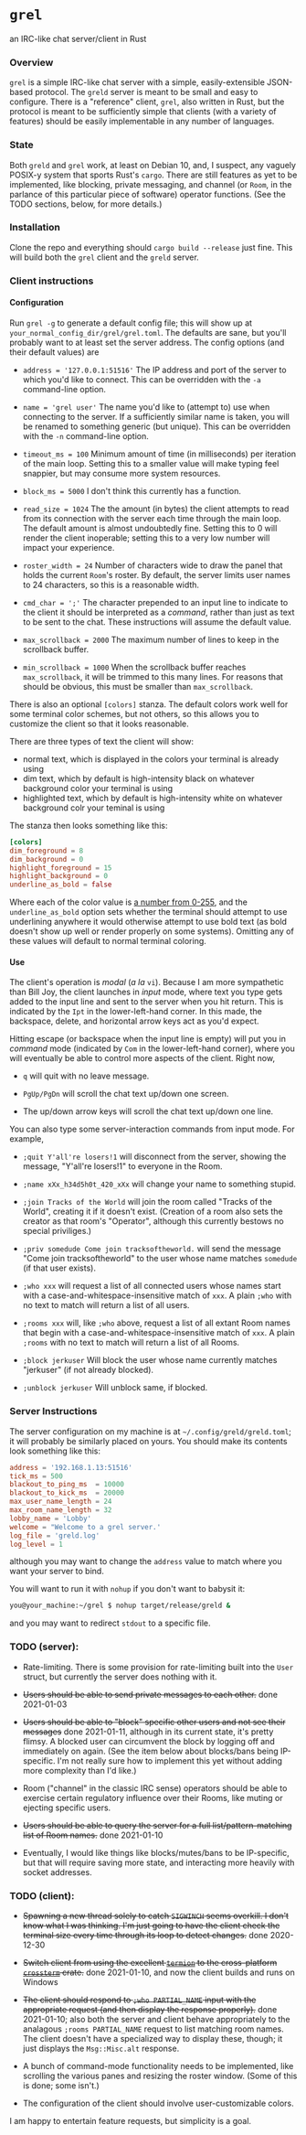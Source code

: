 # `grel`

an IRC-like chat server/client in Rust

### Overview

`grel` is a simple IRC-like chat server with a simple, easily-extensible
JSON-based protocol. The `greld` server is meant to be small and easy to
configure. There is a "reference" client, `grel`, also written in Rust,
but the protocol is meant to be sufficiently simple that clients (with a
variety of features) should be easily implementable in any number of languages.

### State

Both `greld` and `grel` work, at least on Debian 10, and, I suspect, any
vaguely POSIX-y system that sports Rust's `cargo`. There are still features
as yet to be implemented, like blocking, private messaging, and channel
(or `Room`, in the parlance of this particular piece of software) operator
functions. (See the TODO sections, below, for more details.)

### Installation

Clone the repo and everything should `cargo build --release` just fine. This
will build both the `grel` client and the `greld` server.

### Client instructions

#### Configuration

Run `grel -g` to generate a default config file; this will show up at
`your_normal_config_dir/grel/grel.toml`. The defaults are sane, but you'll
probably want to at least set the server address. The config options (and
their default values) are

  * `address = '127.0.0.1:51516'`
     The IP address and port of the server to which you'd like to connect.
     This can be overridden with the `-a` command-line option.

  * `name = 'grel user'`
    The name you'd like to (attempt to) use when connecting to the server.
    If a sufficiently similar name is taken, you will be renamed to something
    generic (but unique). This can be overridden with the `-n` command-line
    option.
    
  * `timeout_ms = 100`
    Minimum amount of time (in milliseconds) per iteration of the main loop.
    Setting this to a smaller value will make typing feel snappier, but may
    consume more system resources.

  * `block_ms = 5000`
    I don't think this currently has a function.

  * `read_size = 1024`
    The the amount (in bytes) the client attempts to read from its connection
    with the server each time through the main loop. The default amount
    is almost undoubtedly fine. Setting this to 0 will render the client
    inoperable; setting this to a very low number will impact your experience.

  * `roster_width = 24`
    Number of characters wide to draw the panel that holds the current `Room`'s
    roster. By default, the server limits user names to 24 characters, so this
    is a reasonable width.

  * `cmd_char = ';'`
    The character prepended to an input line to indicate to the client it
    should be interpreted as a _command_, rather than just as text to be
    sent to the chat. These instructions will assume the default value.

  * `max_scrollback = 2000`
    The maximum number of lines to keep in the scrollback buffer.

  * `min_scrollback = 1000`
    When the scrollback buffer reaches `max_scrollback`, it will be trimmed
    to this many lines. For reasons that should be obvious, this must be
    smaller than `max_scrollback`.

There is also an optional `[colors]` stanza. The default colors work well
for some terminal color schemes, but not others, so this allows you to
customize the client so that it looks reasonable.

There are three types of text the client will show:

  * normal text, which is displayed in the colors your terminal is already
    using
  * dim text, which by default is high-intensity black on whatever background
    color your terminal is using
  * highlighted text, which by default is high-intensity white on whatever
    background colr your teminal is using

The stanza then looks something like this:

```toml
[colors]
dim_foreground = 8
dim_background = 0
highlight_foreground = 15
highlight_background = 0
underline_as_bold = false
```

Where each of the color value is
[a number from 0-255](https://jonasjacek.github.io/colors/), and the
`underline_as_bold` option sets whether the terminal should attempt to
use underlining anywhere it would otherwise attempt to use bold text (as
bold doesn't show up well or render properly on some systems). Omitting
any of these values will default to normal terminal coloring.

#### Use

The client's operation is _modal_ (_a la_ `vi`). Because I am more
sympathetic than Bill Joy, the client launches in _input_ mode, where text you
type gets added to the input line and sent to the server when you hit return.
This is indicated by the `Ipt` in the lower-left-hand corner. In this made,
the backspace, delete, and horizontal arrow keys act as you'd expect.

Hitting escape (or backspace when the input line is empty) will put you in
_command_ mode (indicated by `Com` in the lower-left-hand corner), where you
will eventually be able to control more aspects of the client. Right now,

  * `q` will quit with no leave message.
  
  * `PgUp/PgDn` will scroll the chat text up/down one screen.
  
  * The up/down arrow keys will scroll the chat text up/down one line.

You can also type some server-interaction commands from input mode. For
example,

  * `;quit Y'all're losers!1` will disconnect from the server, showing the
    message, "Y'all're losers!1" to everyone in the Room.

  * `;name xXx_h34d5h0t_420_xXx` will change your name to something stupid.
  
  * `;join Tracks of the World` will join the room called "Tracks of the
    World", creating it if it doesn't exist. (Creation of a room also sets
    the creator as that room's "Operator", although this currently bestows
    no special priviliges.)

  * `;priv somedude Come join tracksoftheworld.` will send the message
    "Come join tracksoftheworld" to the user whose name matches `somedude`
    (if that user exists).
    
  * `;who xxx` will request a list of all connected users whose names start
    with a case-and-whitespace-insensitive match of `xxx`. A plain `;who`
    with no text to match will return a list of all users.

  * `;rooms xxx` will, like `;who` above, request a list of all extant Room
    names that begin with a case-and-whitespace-insensitive match of `xxx`.
    A plain `;rooms` with no text to match will return a list of all Rooms.

  * `;block jerkuser` Will block the user whose name currently matches
    "jerkuser" (if not already blocked).

  * `;unblock jerkuser` Will unblock same, if blocked.

### Server Instructions

The server configuration on my machine is at `~/.config/greld/greld.toml`;
it will probably be similarly placed on yours. You should make its contents
look something like this:

```toml
address = '192.168.1.13:51516'
tick_ms = 500
blackout_to_ping_ms  = 10000
blackout_to_kick_ms  = 20000
max_user_name_length = 24
max_room_name_length = 32
lobby_name = 'Lobby'
welcome = "Welcome to a grel server.'
log_file = 'greld.log'
log_level = 1
```

although you may want to change the `address` value to match where you want
your server to bind.

You will want to run it with `nohup` if you don't want to babysit it:

```sh
you@your_machine:~/grel $ nohup target/release/greld &
```

and you may want to redirect `stdout` to a specific file.

### TODO (server):

  * Rate-limiting. There is some provision for rate-limiting built into
    the `User` struct, but currently the server does nothing with it.

  * ~~Users should be able to send private messages to each other.~~ done
    2021-01-03

  * ~~Users should be able to "block" specific other users and not see their
    messages~~ done 2021-01-11, although in its current state, it's pretty
    flimsy. A blocked user can circumvent the block by logging off and
    immediately on again. (See the item below about blocks/bans being
    IP-specific. I'm not really sure how to implement this yet without
    adding more complexity than I'd like.)

  * Room ("channel" in the classic IRC sense) operators should be able to
    exercise certain regulatory influence over their Rooms, like muting
    or ejecting specific users.

  * ~~Users should be able to query the server for a full list/pattern-matching
    list of Room names.~~ done 2021-01-10

  * Eventually, I would like things like blocks/mutes/bans to be IP-specific,
    but that will require saving more state, and interacting more heavily
    with socket addresses.

### TODO (client):

  * ~~Spawning a new thread solely to catch `SIGWINCH` seems overkill. I don't
    know what I was thinking. I'm just going to have the client check the
    terminal size every time through its loop to detect changes.~~
    done 2020-12-30

  * ~~Switch client from using the excellent
    [`termion`](https://github.com/redox-os/termion) to the cross-platform
    [`crossterm`](https://github.com/crossterm-rs/crossterm) crate.~~ done
    2021-01-10, and now the client builds and runs on Windows

  * ~~The client should respond to `;who PARTIAL_NAME` input with the appropriate
    request (and then display the response properly).~~ done 2021-01-10; also
    both the server and client behave appropriately to the analagous
    `;rooms PARTIAL_NAME` request to list matching room names. The client
    doesn't have a specialized way to display these, though; it just displays
    the `Msg::Misc.alt` response.

  * A bunch of command-mode functionality needs to be implemented, like
    scrolling the various panes and resizing the roster window. (Some of this
    is done; some isn't.)
    
  * The configuration of the client should involve user-customizable colors.

I am happy to entertain feature requests, but simplicity is a goal.

